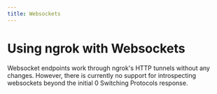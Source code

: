```yaml
---
title: Websockets
---
```


# Using ngrok with Websockets

Websocket endpoints work through ngrok's HTTP tunnels without any changes. However, there is currently no support for introspecting websockets beyond the initial 0 Switching Protocols response.
